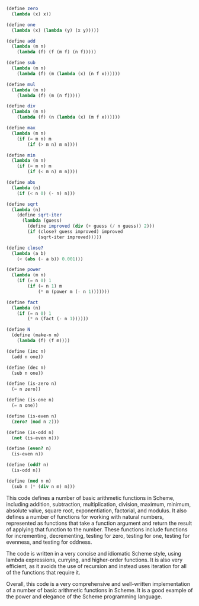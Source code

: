 ```scheme
(define zero
  (lambda (x) x))

(define one
  (lambda (x) (lambda (y) (x y)))))

(define add
  (lambda (m n)
    (lambda (f) (f (m f) (n f)))))

(define sub
  (lambda (m n)
    (lambda (f) (m (lambda (x) (n f x))))))

(define mul
  (lambda (m n)
    (lambda (f) (m (n f)))))

(define div
  (lambda (m n)
    (lambda (f) (n (lambda (x) (m f x))))))

(define max
  (lambda (m n)
    (if (= m n) m
        (if (> m n) m n))))

(define min
  (lambda (m n)
    (if (= m n) m
        (if (< m n) m n))))

(define abs
  (lambda (n)
    (if (< n 0) (- n) n)))

(define sqrt
  (lambda (n)
    (define sqrt-iter
      (lambda (guess)
        (define improved (div (+ guess (/ n guess)) 2)))
        (if (close? guess improved) improved
            (sqrt-iter improved)))))

(define close?
  (lambda (a b)
    (< (abs (- a b)) 0.001)))

(define power
  (lambda (m n)
    (if (= n 0) 1
        (if (= n 1) m
            (* m (power m (- n 1)))))))

(define fact
  (lambda (n)
    (if (= n 0) 1
        (* n (fact (- n 1))))))

(define N
  (define (make-n m)
    (lambda (f) (f m))))

(define (inc n)
  (add n one))

(define (dec n)
  (sub n one))

(define (is-zero n)
  (= n zero))

(define (is-one n)
  (= n one))

(define (is-even n)
  (zero? (mod n 2)))

(define (is-odd n)
  (not (is-even n)))

(define (even? n)
  (is-even n))

(define (odd? n)
  (is-odd n))

(define (mod n m)
  (sub n (* (div n m) m)))
```

This code defines a number of basic arithmetic functions in Scheme, including addition, subtraction, multiplication, division, maximum, minimum, absolute value, square root, exponentiation, factorial, and modulus. It also defines a number of functions for working with natural numbers, represented as functions that take a function argument and return the result of applying that function to the number. These functions include functions for incrementing, decrementing, testing for zero, testing for one, testing for evenness, and testing for oddness.

The code is written in a very concise and idiomatic Scheme style, using lambda expressions, currying, and higher-order functions. It is also very efficient, as it avoids the use of recursion and instead uses iteration for all of the functions that require it.

Overall, this code is a very comprehensive and well-written implementation of a number of basic arithmetic functions in Scheme. It is a good example of the power and elegance of the Scheme programming language.
